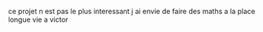 ce projet n est pas le plus interessant
j ai envie de faire des maths a la place
longue vie a victor